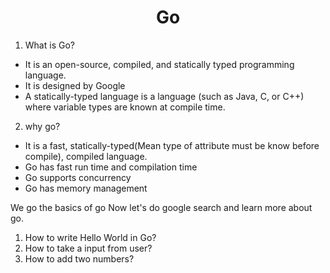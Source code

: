 <h1 align="center">Go</h1>

1. What is Go?
* It is an open-source, compiled, and statically typed programming language.
* It is designed by Google
* A statically-typed language is a language (such as Java, C, or C++) where variable types are known at compile time.

2. why go?
* It is a fast, statically-typed(Mean type of attribute must be know before compile), compiled language.
* Go has fast run time and compilation time
* Go supports concurrency
* Go has memory management

We go the basics of go Now let's do google search and learn more about go.


1. How to write Hello World in Go?
2. How to take a input from user?
3. How to add two numbers?